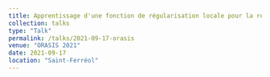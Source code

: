 ```yaml
---
title: Apprentissage d'une fonction de régularisation locale pour la restauration d'images"
collection: talks
type: "Talk"
permalink: /talks/2021-09-17-orasis
venue: "ORASIS 2021"
date: 2021-09-17
location: "Saint-Ferréol"
---
```




